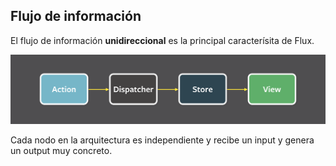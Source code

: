 ## Flujo de información

El flujo de información **unidireccional** es la principal caracterísita de Flux.

![flux](media/images/flux-01.png)

Cada nodo en la arquitectura es independiente y recibe un input y genera un output muy concreto.

